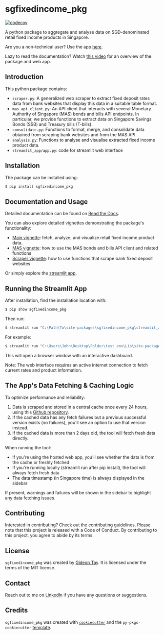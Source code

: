 # sgfixedincome_pkg

[![codecov](https://codecov.io/gh/GidTay/sgfixedincome_pkg/branch/main/graph/badge.svg)](https://codecov.io/gh/GidTay/sgfixedincome_pkg)

A python package to aggregate and analyse data on SGD-denominated retail fixed income products in Singapore.

Are you a non-technical user? Use the app [here](https://sgfixedincome.streamlit.app/).

Lazy to read the documentation? Watch [this video](https://youtu.be/X_r8mnLpAo8) for an overview of the package and web app.

## Introduction

This python package contains:

- `scraper.py`: A generalized web scraper to extract fixed deposit rates data from bank websites that display this data in a suitable table format.
- `mas_api_client.py`: An API client that interacts with several Monetary Authority of Singapore (MAS) bonds and bills API endpoints. In particular, we provide functions to extract data on Singapore Savings Bonds (SSB) and Treasury bills (T-bills).
- `consolidate.py`: Functions to format, merge, and consolidate data obtained from scraping bank websites and from the MAS API.
- `analysis.py`: Functions to analyse and visualise extracted fixed income product data.
- `streamlit_app/app.py`: code for streamlit web interface 

## Installation

The package can be installed using:

```bash
$ pip install sgfixedincome_pkg
```

## Documentation and Usage

Detailed documentation can be found on [Read the Docs](https://sgfixedincome-pkg.readthedocs.io/en/latest/).

You can also explore detailed vignettes demonstrating the package's functionality:

- [Main vignette](https://github.com/GidTay/sgfixedincome_pkg/blob/main/docs/vignettes/vignette_main.ipynb): fetch, analyze, and visualize retail fixed income product data.
- [MAS vignette](https://github.com/GidTay/sgfixedincome_pkg/blob/main/docs/vignettes/vignette_mas.ipynb): how to use the MAS bonds and bills API client and related functions
- [Scraper vignette](https://github.com/GidTay/sgfixedincome_pkg/blob/main/docs/vignettes/vignette_scraper.ipynb): how to use functions that scrape bank fixed deposit websites

Or simply explore the [streamlit app](https://sgfixedincome.streamlit.app/).

## Running the Streamlit App
After installation, find the installation location with:
```bash
$ pip show sgfixedincome_pkg
```

Then run:
```bash
$ streamlit run "C:\Path\To\site-packages\sgfixedincome_pkg\streamlit_app\app.py"
```

For example:
```bash
$ streamlit run "C:\Users\John\Desktop\Folder\test_env\Lib\site-packages\sgfixedincome_pkg\streamlit_app\app.py"
```

This will open a browser window with an interactive dashboard.

Note: The web interface requires an active internet connection to fetch current rates and product information.

## The App's Data Fetching & Caching Logic
To optimize performance and reliability:
1. Data is scraped and stored in a central cache once every 24 hours, using this [Github repository](https://github.com/GidTay/sgfixedincome_cache).
2. If the cached data has any fetch failures but a previous successful version exists (no failures), you'll see an option to use that version instead.
3. If the cached data is more than 2 days old, the tool will fetch fresh data directly.

When running the tool:
- If you're using the hosted web app, you'll see whether the data is from the cache or freshly fetched
- If you're running locally (streamlit run after pip install), the tool will always fetch fresh data
- The data timestamp (in Singapore time) is always displayed in the sidebar

If present, warnings and failures will be shown in the sidebar to highlight any data fetching issues.  

## Contributing

Interested in contributing? Check out the contributing guidelines. Please note that this project is released with a Code of Conduct. By contributing to this project, you agree to abide by its terms.

## License

`sgfixedincome_pkg` was created by [Gideon Tay](https://github.com/GidTay). It is licensed under the terms of the MIT license.

## Contact

Reach out to me on [LinkedIn](https://www.linkedin.com/in/gideon-tay-yee-chuen/) if you have any questions or suggestions.

## Credits

`sgfixedincome_pkg` was created with [`cookiecutter`](https://cookiecutter.readthedocs.io/en/latest/) and the `py-pkgs-cookiecutter` [template](https://github.com/py-pkgs/py-pkgs-cookiecutter).
